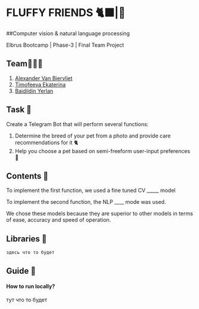 # FLUFFY FRIENDS 🐈‍⬛|🐩
##Computer vision & natural language processing 

Elbrus Bootcamp | Phase-3 | Final Team Project

## Team🧑🏻‍💻

1. [Alexander Van Biervliet](https://github.com/Awlly)
2. [Timofeeva Ekaterina](https://github.com/katyyyyyas)
3. [Baidildin Yerlan ](https://github.com/YerlanBaidildin)

## Task 📌
Create a Telegram Bot that will perform several functions:
1. Determine the breed of your pet from a photo and provide care recommendations for it 🐈
2. Help you choose a pet based on semi-freeform user-input preferences 🦮

   
## Contents 📝
To implement the first function, we used a fine tuned CV _____ model

To implement the second function, the NLP ____ mode was used.

We chose these models because they are superior to other models in terms of ease, accuracy and speed of operation.

## Libraries 📖
```python
здесь что то будет
```
## Guide 📜 
####  How to run locally?
тут что то будет
